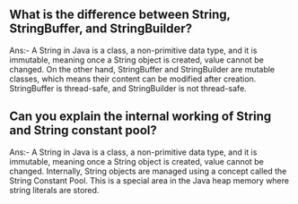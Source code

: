 ## What is the difference between String, StringBuffer, and StringBuilder?
Ans:- A String in Java is a class, a non-primitive data type, and it is immutable, meaning once a String object is created,
      value cannot be changed. On the other hand, StringBuffer and StringBuilder are mutable classes, which means their 
      content can be modified after creation. StringBuffer is thread-safe, and StringBuilder is not thread-safe.

## Can you explain the internal working of String and String constant pool?
Ans:- A String in Java is a class, a non-primitive data type, and it is immutable, meaning once a String object is created,
      value cannot be changed. Internally, String objects are managed using a concept called the String Constant Pool.
      This is a special area in the Java heap memory where string literals are stored.
